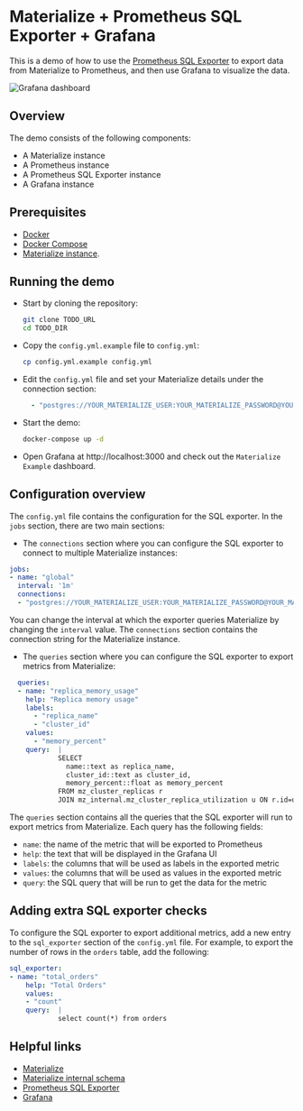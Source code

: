 # Materialize + Prometheus SQL Exporter + Grafana

This is a demo of how to use the [Prometheus SQL Exporter](https://github.com/justwatchcom/sql_exporter/) to export data from Materialize to Prometheus, and then use Grafana to visualize the data.

![](https://imgur.com/JN2PVUz.png "Grafana dashboard")

## Overview

The demo consists of the following components:

* A Materialize instance
* A Prometheus instance
* A Prometheus SQL Exporter instance
* A Grafana instance

## Prerequisites

- [Docker](https://docs.docker.com/get-docker/)
- [Docker Compose](https://docs.docker.com/compose/install/)
- [Materialize instance](https://materialize.com/cloud/).

## Running the demo

- Start by cloning the repository:

    ```bash
    git clone TODO_URL
    cd TODO_DIR
    ```

- Copy the `config.yml.example` file to `config.yml`:

    ```bash
    cp config.yml.example config.yml
    ```

- Edit the `config.yml` file and set your Materialize details under the connection section:

    ```yaml
      - "postgres://YOUR_MATERIALIZE_USER:YOUR_MATERIALIZE_PASSWORD@YOUR_MATERIALIZE_HOST.materialize.cloud:6875/materialize"
    ```

- Start the demo:

    ```bash
    docker-compose up -d
    ```

- Open Grafana at http://localhost:3000 and check out the `Materialize Example` dashboard.

## Configuration overview

The `config.yml` file contains the configuration for the SQL exporter. In the `jobs` section, there are two main sections:

- The `connections` section where you can configure the SQL exporter to connect to multiple Materialize instances:

```yaml
jobs:
- name: "global"
  interval: '1m'
  connections:
  - "postgres://YOUR_MATERIALIZE_USER:YOUR_MATERIALIZE_PASSWORD@YOUR_MATERIALIZE_HOST.materialize.cloud:6875/materialize"
```

You can change the interval at which the exporter queries Materialize by changing the `interval` value. The `connections` section contains the connection string for the Materialize instance.

- The `queries` section where you can configure the SQL exporter to export metrics from Materialize:

```yaml
  queries:
  - name: "replica_memory_usage"
    help: "Replica memory usage"
    labels:
      - "replica_name"
      - "cluster_id"
    values:
      - "memory_percent"
    query:  |
            SELECT
              name::text as replica_name,
              cluster_id::text as cluster_id,
              memory_percent::float as memory_percent
            FROM mz_cluster_replicas r 
            JOIN mz_internal.mz_cluster_replica_utilization u ON r.id=u.replica_id;
```

The `queries` section contains all the queries that the SQL exporter will run to export metrics from Materialize. Each query has the following fields:
- `name`: the name of the metric that will be exported to Prometheus
- `help`: the text that will be displayed in the Grafana UI
- `labels`: the columns that will be used as labels in the exported metric
- `values`: the columns that will be used as values in the exported metric
- `query`: the SQL query that will be run to get the data for the metric

## Adding extra SQL exporter checks

To configure the SQL exporter to export additional metrics, add a new entry to the `sql_exporter` section of the `config.yml` file. For example, to export the number of rows in the `orders` table, add the following:

```yaml
sql_exporter:
- name: "total_orders"
    help: "Total Orders"
    values:
    - "count"
    query:  |
            select count(*) from orders
```

## Helpful links

- [Materialize](https://materialize.com/)
- [Materialize internal schema](https://materialize.com/docs/sql/system-catalog/mz_internal/)
- [Prometheus SQL Exporter](https://github.com/justwatchcom/sql_exporter/)
- [Grafana](https://grafana.com/)

